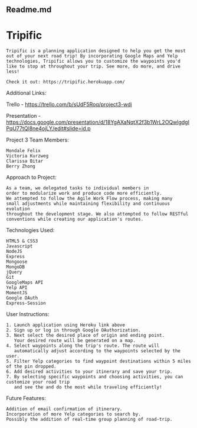 ## Readme.md 

# Tripific

    Tripific is a planning application designed to help you get the most 
    out of your next road trip! By incorporating Google Maps and Yelp 
    technologies, Tripific allows you to customize the waypoints you'd 
    like to stop at throughout your trip. See more, do more, and drive less!

    Check it out: https://tripific.herokuapp.com/

Additional Links:

Trello - https://trello.com/b/sUdF5Roq/project3-wdi

Presentation - https://docs.google.com/presentation/d/18YgAXaNqtX2f3b1WrL2OQwlgdgIPqU77tQl8ne4ojLY/edit#slide=id.p

Project 3 Team Members: 

    Mondale Felix
    Victoria Kurzweg
    Clarissa Bitar
    Berry Zhong

Approach to Project:
    
    As a team, we delegated tasks to individual members in 
    order to modularize work and produce code more efficiently.
    We attempted to follow the Agile Work Flow process, making many 
    small adjustments while maintaining flexibility and continuous evolution 
    throughout the development stage. We also attempted to follow RESTful 
    conventions while creating our application's routes.

Technologies Used: 

    HTML5 & CSS3
    Javascript
    NodeJS
    Express
    Mongoose
    MongoDB
    jQuery
    Git
    GoogleMaps API
    Yelp API
    MomentJS
    Google OAuth
    Express-Session

User Instructions:

    1. Launch application using Heroku link above
    2. Sign up or log in through Google OAuthorization.
    3. Next select the desired place of origin and ending point. 
       Your desired route will be generated on a map.
    4. Select waypoints along the trip's route. The route will 
       automatically adjust according to the waypoints selected by the user.
    5. Filter Yelp categories to find waypoint destinations within 5 miles of the pin dropped.
    6. Add desired activities to your itinerary and save your trip.
    7. By selecting specific waypoints and choosing activities, you can customize your road trip
       and see the and do the most while traveling efficiently!     

Future Features:

    Addition of email confirmation of itinerary.
    Incorporation of more Yelp categories to search by.
    Possibly the addition of real-time group planning of road-trip.









